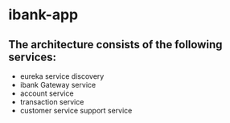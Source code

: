 # ibank-app

## The architecture consists of the  following services:
* eureka service discovery
* ibank Gateway service
* account service
* transaction service
* customer service support service